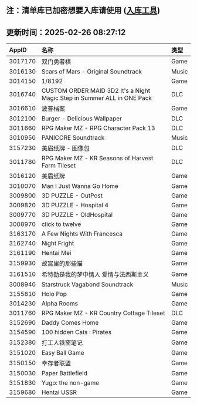 ## 注：清单库已加密想要入库请使用 ([入库工具](https://github.com/BlankTMing/ManifestAutoUpdate/releases))

## 更新时间：2025-02-26 08:27:12
| AppID | 名称 | 类型  |
| :-------------------- | :----------------------------- | :----------- |
| 3017170 | 双门勇者棋| Game |
| 3016130 | Scars of Mars - Original Soundtrack| Music |
| 3014150 | 1/8192| Game |
| 3016740 | CUSTOM ORDER MAID 3D2 It's a Night Magic Step in Summer ALL in ONE Pack| DLC |
| 3016610 | 波普档案| Game |
| 3012100 | Burger - Delicious Wallpaper| DLC |
| 3011660 | RPG Maker MZ - RPG Character Pack 13| DLC |
| 3010950 | PANICORE Soundtrack| Music |
| 3157230 | 美眉纸牌 - 图像包| DLC |
| 3011780 | RPG Maker MZ - KR Seasons of Harvest Farm Tileset| DLC |
| 3016120 | 美眉纸牌| Game |
| 3010070 | Man I Just Wanna Go Home| Game |
| 3009800 | 3D PUZZLE - OutPost| Game |
| 3009820 | 3D PUZZLE - Hospital 4| Game |
| 3009770 | 3D PUZZLE - OldHospital| Game |
| 3008970 | click to twelve| Game |
| 3163170 | A Few Nights With Francesca| Game |
| 3162740 | Night Fright| Game |
| 3161190 | Hentai Mei| Game |
| 3159930 | 故宫里的那些猫| Game |
| 3161510 | 希特勒是我的梦中情人 爱情与法西斯主义| Game |
| 3008940 | Starstruck Vagabond Soundtrack| Music |
| 3155810 | Holo Pop| Game |
| 3014230 | Alpha Rooms| Game |
| 3011760 | RPG Maker MZ - KR Country Cottage Tileset| DLC |
| 3152690 | Daddy Comes Home| Game |
| 3154590 | 100 hidden Cats : Pirates| Game |
| 3152380 | 打工人铁窗笔记| Game |
| 3151020 | Easy Ball Game| Game |
| 3150150 | 幸存者联盟| Game |
| 3150030 | Paper Battlefield| Game |
| 3151830 | Yugo: the non-game| Game |
| 3159680 | Hentai USSR| Game |
